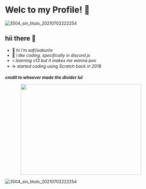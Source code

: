 # Welc to my Profile! 🍓
![3504_sin_titulo_20210702222254](https://user-images.githubusercontent.com/88029789/129676607-6163f22b-79c5-43c7-870f-7cac8ec1dd8a.png) 
## hii there 🍉
* 🥛  _hi i'm safi/sakuriie_
* 🎀 _i like coding, specifically in discord.js_
* 💀 _learning v13 but it makes me wanna poo_ 
* ☕ _started coding using Scratch back in 2018_

_**credit to whoever made the divider lul**_

<p align="center">
  <img width="400" height="300" src="https://user-images.githubusercontent.com/88029789/129816916-18670ae4-495b-4978-ae37-80178a0fd160.gif">
  
![3504_sin_titulo_20210702222254](https://user-images.githubusercontent.com/88029789/129676607-6163f22b-79c5-43c7-870f-7cac8ec1dd8a.png) 
